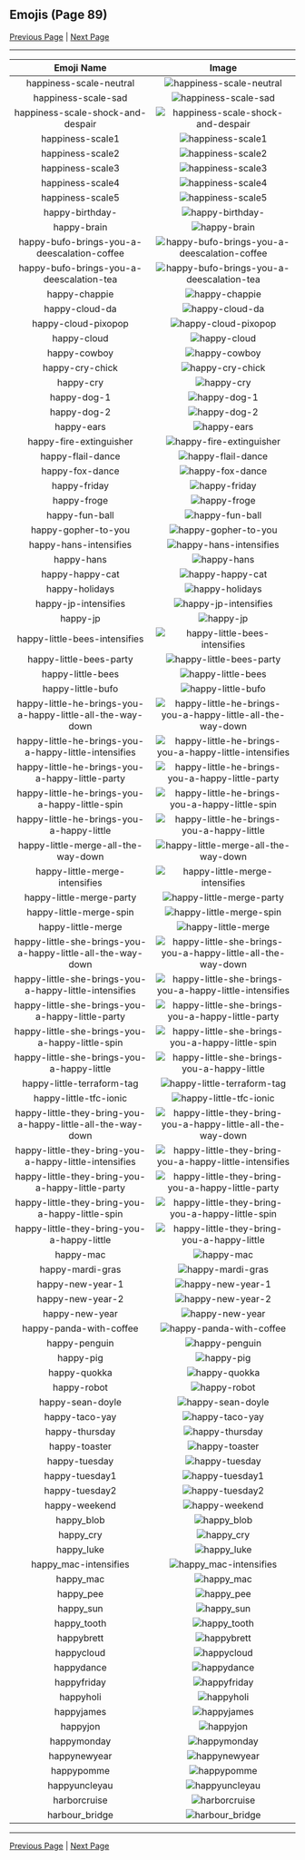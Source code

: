 
## Emojis (Page 89)

[Previous Page](/docs/hc/page-h-0088.md)
  | [Next Page](/docs/hc/page-h-0090.md)

<hr />

|Emoji Name|Image|
| :-: | :-: |
|happiness-scale-neutral| ![happiness-scale-neutral](/emojis/hc/happiness-scale-neutral.png)|
|happiness-scale-sad| ![happiness-scale-sad](/emojis/hc/happiness-scale-sad.png)|
|happiness-scale-shock-and-despair| ![happiness-scale-shock-and-despair](/emojis/hc/happiness-scale-shock-and-despair.png)|
|happiness-scale1| ![happiness-scale1](/emojis/hc/happiness-scale1.png)|
|happiness-scale2| ![happiness-scale2](/emojis/hc/happiness-scale2.png)|
|happiness-scale3| ![happiness-scale3](/emojis/hc/happiness-scale3.png)|
|happiness-scale4| ![happiness-scale4](/emojis/hc/happiness-scale4.png)|
|happiness-scale5| ![happiness-scale5](/emojis/hc/happiness-scale5.png)|
|happy-birthday-| ![happy-birthday-](/emojis/hc/happy-birthday-.png)|
|happy-brain| ![happy-brain](/emojis/hc/happy-brain.png)|
|happy-bufo-brings-you-a-deescalation-coffee| ![happy-bufo-brings-you-a-deescalation-coffee](/emojis/hc/happy-bufo-brings-you-a-deescalation-coffee.png)|
|happy-bufo-brings-you-a-deescalation-tea| ![happy-bufo-brings-you-a-deescalation-tea](/emojis/hc/happy-bufo-brings-you-a-deescalation-tea.png)|
|happy-chappie| ![happy-chappie](/emojis/hc/happy-chappie.png)|
|happy-cloud-da| ![happy-cloud-da](/emojis/hc/happy-cloud-da.png)|
|happy-cloud-pixopop| ![happy-cloud-pixopop](/emojis/hc/happy-cloud-pixopop.png)|
|happy-cloud| ![happy-cloud](/emojis/hc/happy-cloud.png)|
|happy-cowboy| ![happy-cowboy](/emojis/hc/happy-cowboy.png)|
|happy-cry-chick| ![happy-cry-chick](/emojis/hc/happy-cry-chick.png)|
|happy-cry| ![happy-cry](/emojis/hc/happy-cry.png)|
|happy-dog-1| ![happy-dog-1](/emojis/hc/happy-dog-1.png)|
|happy-dog-2| ![happy-dog-2](/emojis/hc/happy-dog-2.jpg)|
|happy-ears| ![happy-ears](/emojis/hc/happy-ears.png)|
|happy-fire-extinguisher| ![happy-fire-extinguisher](/emojis/hc/happy-fire-extinguisher.png)|
|happy-flail-dance| ![happy-flail-dance](/emojis/hc/happy-flail-dance.gif)|
|happy-fox-dance| ![happy-fox-dance](/emojis/hc/happy-fox-dance.gif)|
|happy-friday| ![happy-friday](/emojis/hc/happy-friday.jpg)|
|happy-froge| ![happy-froge](/emojis/hc/happy-froge.png)|
|happy-fun-ball| ![happy-fun-ball](/emojis/hc/happy-fun-ball.jpg)|
|happy-gopher-to-you| ![happy-gopher-to-you](/emojis/hc/happy-gopher-to-you.jpg)|
|happy-hans-intensifies| ![happy-hans-intensifies](/emojis/hc/happy-hans-intensifies.gif)|
|happy-hans| ![happy-hans](/emojis/hc/happy-hans.png)|
|happy-happy-cat| ![happy-happy-cat](/emojis/hc/happy-happy-cat.gif)|
|happy-holidays| ![happy-holidays](/emojis/hc/happy-holidays.png)|
|happy-jp-intensifies| ![happy-jp-intensifies](/emojis/hc/happy-jp-intensifies.gif)|
|happy-jp| ![happy-jp](/emojis/hc/happy-jp.jpg)|
|happy-little-bees-intensifies| ![happy-little-bees-intensifies](/emojis/hc/happy-little-bees-intensifies.gif)|
|happy-little-bees-party| ![happy-little-bees-party](/emojis/hc/happy-little-bees-party.gif)|
|happy-little-bees| ![happy-little-bees](/emojis/hc/happy-little-bees.png)|
|happy-little-bufo| ![happy-little-bufo](/emojis/hc/happy-little-bufo.png)|
|happy-little-he-brings-you-a-happy-little-all-the-way-down| ![happy-little-he-brings-you-a-happy-little-all-the-way-down](/emojis/hc/happy-little-he-brings-you-a-happy-little-all-the-way-down.gif)|
|happy-little-he-brings-you-a-happy-little-intensifies| ![happy-little-he-brings-you-a-happy-little-intensifies](/emojis/hc/happy-little-he-brings-you-a-happy-little-intensifies.gif)|
|happy-little-he-brings-you-a-happy-little-party| ![happy-little-he-brings-you-a-happy-little-party](/emojis/hc/happy-little-he-brings-you-a-happy-little-party.gif)|
|happy-little-he-brings-you-a-happy-little-spin| ![happy-little-he-brings-you-a-happy-little-spin](/emojis/hc/happy-little-he-brings-you-a-happy-little-spin.gif)|
|happy-little-he-brings-you-a-happy-little| ![happy-little-he-brings-you-a-happy-little](/emojis/hc/happy-little-he-brings-you-a-happy-little.png)|
|happy-little-merge-all-the-way-down| ![happy-little-merge-all-the-way-down](/emojis/hc/happy-little-merge-all-the-way-down.gif)|
|happy-little-merge-intensifies| ![happy-little-merge-intensifies](/emojis/hc/happy-little-merge-intensifies.gif)|
|happy-little-merge-party| ![happy-little-merge-party](/emojis/hc/happy-little-merge-party.gif)|
|happy-little-merge-spin| ![happy-little-merge-spin](/emojis/hc/happy-little-merge-spin.gif)|
|happy-little-merge| ![happy-little-merge](/emojis/hc/happy-little-merge.png)|
|happy-little-she-brings-you-a-happy-little-all-the-way-down| ![happy-little-she-brings-you-a-happy-little-all-the-way-down](/emojis/hc/happy-little-she-brings-you-a-happy-little-all-the-way-down.gif)|
|happy-little-she-brings-you-a-happy-little-intensifies| ![happy-little-she-brings-you-a-happy-little-intensifies](/emojis/hc/happy-little-she-brings-you-a-happy-little-intensifies.gif)|
|happy-little-she-brings-you-a-happy-little-party| ![happy-little-she-brings-you-a-happy-little-party](/emojis/hc/happy-little-she-brings-you-a-happy-little-party.gif)|
|happy-little-she-brings-you-a-happy-little-spin| ![happy-little-she-brings-you-a-happy-little-spin](/emojis/hc/happy-little-she-brings-you-a-happy-little-spin.gif)|
|happy-little-she-brings-you-a-happy-little| ![happy-little-she-brings-you-a-happy-little](/emojis/hc/happy-little-she-brings-you-a-happy-little.png)|
|happy-little-terraform-tag| ![happy-little-terraform-tag](/emojis/hc/happy-little-terraform-tag.png)|
|happy-little-tfc-ionic| ![happy-little-tfc-ionic](/emojis/hc/happy-little-tfc-ionic.png)|
|happy-little-they-bring-you-a-happy-little-all-the-way-down| ![happy-little-they-bring-you-a-happy-little-all-the-way-down](/emojis/hc/happy-little-they-bring-you-a-happy-little-all-the-way-down.gif)|
|happy-little-they-bring-you-a-happy-little-intensifies| ![happy-little-they-bring-you-a-happy-little-intensifies](/emojis/hc/happy-little-they-bring-you-a-happy-little-intensifies.gif)|
|happy-little-they-bring-you-a-happy-little-party| ![happy-little-they-bring-you-a-happy-little-party](/emojis/hc/happy-little-they-bring-you-a-happy-little-party.gif)|
|happy-little-they-bring-you-a-happy-little-spin| ![happy-little-they-bring-you-a-happy-little-spin](/emojis/hc/happy-little-they-bring-you-a-happy-little-spin.gif)|
|happy-little-they-bring-you-a-happy-little| ![happy-little-they-bring-you-a-happy-little](/emojis/hc/happy-little-they-bring-you-a-happy-little.png)|
|happy-mac| ![happy-mac](/emojis/hc/happy-mac.png)|
|happy-mardi-gras| ![happy-mardi-gras](/emojis/hc/happy-mardi-gras.jpg)|
|happy-new-year-1| ![happy-new-year-1](/emojis/hc/happy-new-year-1.gif)|
|happy-new-year-2| ![happy-new-year-2](/emojis/hc/happy-new-year-2.gif)|
|happy-new-year| ![happy-new-year](/emojis/hc/happy-new-year.png)|
|happy-panda-with-coffee| ![happy-panda-with-coffee](/emojis/hc/happy-panda-with-coffee.png)|
|happy-penguin| ![happy-penguin](/emojis/hc/happy-penguin.gif)|
|happy-pig| ![happy-pig](/emojis/hc/happy-pig.gif)|
|happy-quokka| ![happy-quokka](/emojis/hc/happy-quokka.png)|
|happy-robot| ![happy-robot](/emojis/hc/happy-robot.png)|
|happy-sean-doyle| ![happy-sean-doyle](/emojis/hc/happy-sean-doyle.png)|
|happy-taco-yay| ![happy-taco-yay](/emojis/hc/happy-taco-yay.gif)|
|happy-thursday| ![happy-thursday](/emojis/hc/happy-thursday.jpg)|
|happy-toaster| ![happy-toaster](/emojis/hc/happy-toaster.gif)|
|happy-tuesday| ![happy-tuesday](/emojis/hc/happy-tuesday.gif)|
|happy-tuesday1| ![happy-tuesday1](/emojis/hc/happy-tuesday1.jpg)|
|happy-tuesday2| ![happy-tuesday2](/emojis/hc/happy-tuesday2.jpg)|
|happy-weekend| ![happy-weekend](/emojis/hc/happy-weekend.gif)|
|happy_blob| ![happy_blob](/emojis/hc/happy_blob.png)|
|happy_cry| ![happy_cry](/emojis/hc/happy_cry.png)|
|happy_luke| ![happy_luke](/emojis/hc/happy_luke.jpg)|
|happy_mac-intensifies| ![happy_mac-intensifies](/emojis/hc/happy_mac-intensifies.gif)|
|happy_mac| ![happy_mac](/emojis/hc/happy_mac.png)|
|happy_pee| ![happy_pee](/emojis/hc/happy_pee.png)|
|happy_sun| ![happy_sun](/emojis/hc/happy_sun.gif)|
|happy_tooth| ![happy_tooth](/emojis/hc/happy_tooth.png)|
|happybrett| ![happybrett](/emojis/hc/happybrett.jpg)|
|happycloud| ![happycloud](/emojis/hc/happycloud.png)|
|happydance| ![happydance](/emojis/hc/happydance.gif)|
|happyfriday| ![happyfriday](/emojis/hc/happyfriday.png)|
|happyholi| ![happyholi](/emojis/hc/happyholi.jpg)|
|happyjames| ![happyjames](/emojis/hc/happyjames.png)|
|happyjon| ![happyjon](/emojis/hc/happyjon.png)|
|happymonday| ![happymonday](/emojis/hc/happymonday.png)|
|happynewyear| ![happynewyear](/emojis/hc/happynewyear.png)|
|happypomme| ![happypomme](/emojis/hc/happypomme.png)|
|happyuncleyau| ![happyuncleyau](/emojis/hc/happyuncleyau.png)|
|harborcruise| ![harborcruise](/emojis/hc/harborcruise.png)|
|harbour_bridge| ![harbour_bridge](/emojis/hc/harbour_bridge.jpg)|

<hr/>

[Previous Page](/docs/hc/page-h-0088.md)
  | [Next Page](/docs/hc/page-h-0090.md)